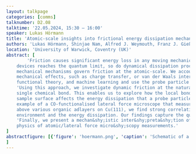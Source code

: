 ```yaml
---
layout: talkpage
categories: [comms]
talknumber: D2.08
talktime: '22.05.2024, 15:30 – 16:00'
speaker: Lukas Hörmann
title: 'Atomic-scale insights into frictional energy dissipation mechanisms'
authors: 'Lukas Hörmann, Shinjae Nam, Alfred J. Weymouth, Franz J. Gießibl, and Reinhard J. Maurer'
location: 'University of Warwick, Coventry (UK)'
abstract: [
        'Friction causes significant energy loss in any moving mechanical device. As the miniaturisation of
    devices reaches the quantum limit, so do dynamical dissipation processes. Fundamentally quantum
    mechanical mechanisms govern friction at the atomic-scale. We account for all relevant quantum
    mechanical effects, such as charge transfer, or van der Waals interactions, by em&shy;ploying density
    functional theory, and machine learning and use the probe particle model to simulate energy dissipation.',
    'Using this approach, we investigate dynamic friction at the natural limit of a singular atom moving a
    single chemical bond. This enables us to explore how the local bonding environment of the underlying
    sample surface affects the energy dissipation that a probe particle experiences. Focussing on the
    example of a CO-functionalised lateral force microscope that measures frictional energy dissipation
    above various organic adlayers on Cu(111), we find strong correlations between the local bonding
    environment and the energy dissipation. Our findings capture the qualitative trends found in experiment.',
    'Finally, we present a mechan&shy;istic inter&shy;preta&shy;tion of our findings that provides insights into the underlying
    physics of atomic/lateral force micro&shy;scopy measurements.'
]
abstractfigure: [{'figure': 'hoermann.png', 'caption': 'Schematic of a lateral force microscopy measurement of fric&shy;tional energy dissipation; CO-functionalised tip probes dif&shy;fer&shy;ent local bonding environments.'}
]
---
```

